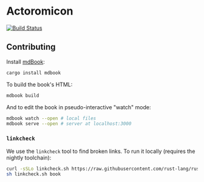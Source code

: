 # Actoromicon

[![Build Status][actions-badge]][actions-url]

[actions-badge]: https://github.com/elfo-rs/actoromicon/workflows/CI/badge.svg
[actions-url]: https://github.com/elfo-rs/actoromicon/actions?query=workflow%3ACI+branch%3Amaster

## Contributing

Install [mdBook](https://phaiax.github.io/mdBook/README.html):

```sh
cargo install mdbook
```

To build the book's HTML:

```sh
mdbook build
```

And to edit the book in pseudo-interactive "watch" mode:

```sh
mdbook watch --open # local files
mdbook serve --open # server at localhost:3000
```

### `linkcheck`

We use the `linkcheck` tool to find broken links.
To run it locally (requires the nightly toolchain):

```sh
curl -sSLo linkcheck.sh https://raw.githubusercontent.com/rust-lang/rust/master/src/tools/linkchecker/linkcheck.sh
sh linkcheck.sh book
